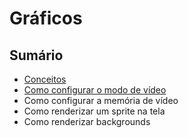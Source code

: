 # Gráficos
## Sumário
* [Conceitos](https://github.com/igorbdamata/Nintendo-DS-development-guide/blob/main/PortugueseGuide/Learning/Graphics/Concepts.md)
* [Como configurar o modo de vídeo](https://github.com/igorbdamata/Nintendo-DS-development-guide/blob/main/PortugueseGuide/Learning/Graphics/HowToSetupTheVideoMode.md)
* Como configurar a memória de vídeo
* Como renderizar um sprite na tela
* Como renderizar backgrounds

